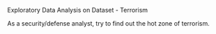 Exploratory Data Analysis on Dataset - Terrorism 

As a security/defense analyst, try to find out the hot zone of terrorism.
